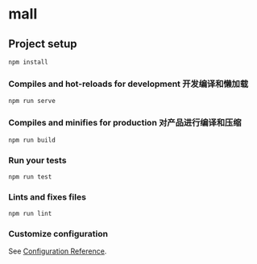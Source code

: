 # mall

## Project setup

```
npm install
```

### Compiles and hot-reloads for development 开发编译和懒加载

```
npm run serve
```

### Compiles and minifies for production 对产品进行编译和压缩

```
npm run build
```

### Run your tests

```
npm run test
```

### Lints and fixes files

```
npm run lint
```

### Customize configuration

See [Configuration Reference](https://cli.vuejs.org/config/).
